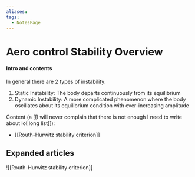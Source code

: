 ```yaml
---
aliases: 
tags:
  - NotesPage
---
```


# Aero control Stability Overview

#### Intro and contents
In general there are 2 types of instability:
1. Static Instability: The body departs continuously from its equilibrium
2. Dynamic Instability: A more complicated phenomenon where the body oscillates about its equilibrium condition with ever-increasing amplitude

Content (a [[I will never complain that there is not enough I need to write about lol|long list]]):
- [[Routh-Hurwitz stability criterion]] 

## Expanded articles
![[Routh-Hurwitz stability criterion]] 